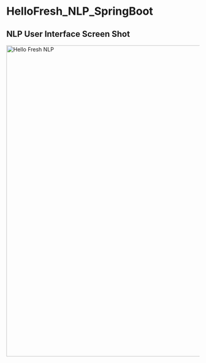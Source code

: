 # HelloFresh_NLP_SpringBoot

## NLP User Interface Screen Shot

<img width="812" alt="Hello Fresh NLP" src="https://github.com/serkan19/HelloFresh_NLP_SpringBoot/blob/main/hellofresh.png">
